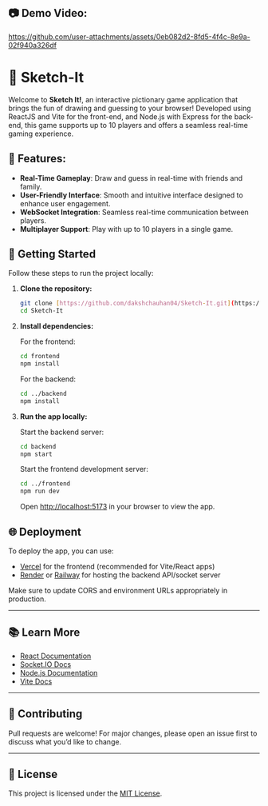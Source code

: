 ## 📷 Demo Video:
https://github.com/user-attachments/assets/0eb082d2-8fd5-4f4c-8e9a-02f940a326df

# 🎨 Sketch-It
Welcome to **Sketch It!**, an interactive pictionary game application that brings the fun of drawing and guessing to your browser! Developed using ReactJS and Vite for the front-end, and Node.js with Express for the back-end, this game supports up to 10 players and offers a seamless real-time gaming experience.

## 🧠 Features:  
- **Real-Time Gameplay**: Draw and guess in real-time with friends and family.  
- **User-Friendly Interface**: Smooth and intuitive interface designed to enhance user engagement.  
- **WebSocket Integration**: Seamless real-time communication between players.  
- **Multiplayer Support**: Play with up to 10 players in a single game.

## 🚀 Getting Started

Follow these steps to run the project locally:

1.  **Clone the repository:**

    ```bash
    git clone [https://github.com/dakshchauhan04/Sketch-It.git](https://github.com/dakshchauhan04/Sketch-It.git)
    cd Sketch-It
    ```

2.  **Install dependencies:**

    For the frontend:

    ```bash
    cd frontend
    npm install
    ```

    For the backend:

    ```bash
    cd ../backend
    npm install
    ```

3.  **Run the app locally:**

    Start the backend server:

    ```bash
    cd backend
    npm start
    ```

    Start the frontend development server:

    ```bash
    cd ../frontend
    npm run dev
    ```

    Open [http://localhost:5173](http://localhost:5173) in your browser to view the app.

## 🌐 Deployment

To deploy the app, you can use:

* [Vercel](https://vercel.com/) for the frontend (recommended for Vite/React apps)
* [Render](https://render.com/) or [Railway](https://railway.app/) for hosting the backend API/socket server

Make sure to update CORS and environment URLs appropriately in production.

---

## 📚 Learn More

* [React Documentation](https://react.dev/learn)
* [Socket.IO Docs](https://socket.io/docs/v4/)
* [Node.js Documentation](https://nodejs.org/en/docs/)
* [Vite Docs](https://vitejs.dev/guide/)

---

## 🤝 Contributing

Pull requests are welcome! For major changes, please open an issue first to discuss what you’d like to change.

---

## 📄 License

This project is licensed under the [MIT License](LICENSE).

